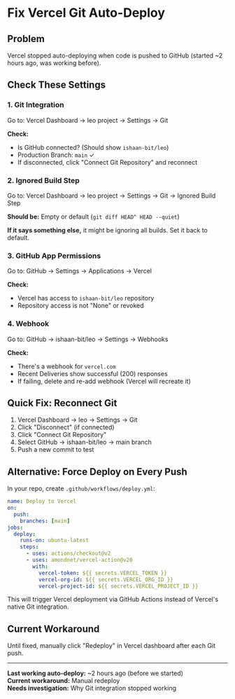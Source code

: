 # Fix Vercel Git Auto-Deploy

## Problem
Vercel stopped auto-deploying when code is pushed to GitHub (started ~2 hours ago, was working before).

## Check These Settings

### 1. Git Integration
Go to: Vercel Dashboard → leo project → Settings → Git

**Check:**
- Is GitHub connected? (Should show `ishaan-bit/leo`)
- Production Branch: `main` ✓
- If disconnected, click "Connect Git Repository" and reconnect

### 2. Ignored Build Step
Go to: Vercel Dashboard → leo project → Settings → Git → Ignored Build Step

**Should be:** Empty or default (`git diff HEAD^ HEAD --quiet`)

**If it says something else,** it might be ignoring all builds. Set it back to default.

### 3. GitHub App Permissions
Go to: GitHub → Settings → Applications → Vercel

**Check:**
- Vercel has access to `ishaan-bit/leo` repository
- Repository access is not "None" or revoked

### 4. Webhook
Go to: GitHub → ishaan-bit/leo → Settings → Webhooks

**Check:**
- There's a webhook for `vercel.com`
- Recent Deliveries show successful (200) responses
- If failing, delete and re-add webhook (Vercel will recreate it)

## Quick Fix: Reconnect Git

1. Vercel Dashboard → leo → Settings → Git
2. Click "Disconnect" (if connected)
3. Click "Connect Git Repository"
4. Select GitHub → ishaan-bit/leo → main branch
5. Push a new commit to test

## Alternative: Force Deploy on Every Push

In your repo, create `.github/workflows/deploy.yml`:

```yaml
name: Deploy to Vercel
on:
  push:
    branches: [main]
jobs:
  deploy:
    runs-on: ubuntu-latest
    steps:
      - uses: actions/checkout@v2
      - uses: amondnet/vercel-action@v20
        with:
          vercel-token: ${{ secrets.VERCEL_TOKEN }}
          vercel-org-id: ${{ secrets.VERCEL_ORG_ID }}
          vercel-project-id: ${{ secrets.VERCEL_PROJECT_ID }}
```

This will trigger Vercel deployment via GitHub Actions instead of Vercel's native Git integration.

## Current Workaround

Until fixed, manually click "Redeploy" in Vercel dashboard after each Git push.

---

**Last working auto-deploy:** ~2 hours ago (before we started)  
**Current workaround:** Manual redeploy  
**Needs investigation:** Why Git integration stopped working
